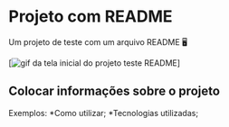 # Projeto com README
Um projeto de teste com um arquivo README 🖥️

[<img src=".tela.gif" alt="gif da tela inicial do projeto teste README">]

## Colocar informações sobre o projeto
Exemplos: *Como utilizar; *Tecnologias utilizadas;